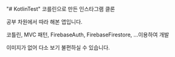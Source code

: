 "# KotlinTest" 
코를린으로 만든 인스타그램 클론 

공부 차원에서 따라 해본 앱입니다.

코틀린, MVC 패턴, FirebaseAuth, FirebaseFirestore, ...이용하여 개발

이미지가 없어 다소 보기 불편하실 수 있습니다.


